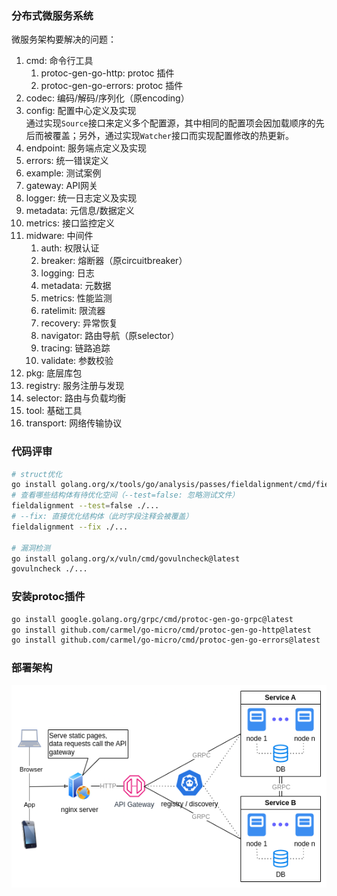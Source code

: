 ### 分布式微服务系统

微服务架构要解决的问题：

1. cmd: 命令行工具
   1. protoc-gen-go-http: protoc 插件
   2. protoc-gen-go-errors: protoc 插件
2. codec: 编码/解码/序列化（原encoding）
3. config: 配置中心定义及实现  
   通过实现`Source`接口来定义多个配置源，其中相同的配置项会因加载顺序的先后而被覆盖；另外，通过实现`Watcher`接口而实现配置修改的热更新。
4. endpoint: 服务端点定义及实现
5. errors: 统一错误定义
6. example: 测试案例
7. gateway: API网关
8. logger: 统一日志定义及实现
9. metadata: 元信息/数据定义
10. metrics: 接口监控定义
11. midware: 中间件
    1. auth: 权限认证
    2. breaker: 熔断器（原circuitbreaker）
    3. logging: 日志
    4. metadata: 元数据
    5. metrics: 性能监测
    6. ratelimit: 限流器
    7. recovery: 异常恢复
    8. navigator: 路由导航（原selector）
    9. tracing: 链路追踪
    10. validate: 参数校验
12. pkg: 底层库包
13. registry: 服务注册与发现
14. selector: 路由与负载均衡
15. tool: 基础工具
16. transport: 网络传输协议


### 代码评审
```sh
# struct优化
go install golang.org/x/tools/go/analysis/passes/fieldalignment/cmd/fieldalignment@latest
# 查看哪些结构体有待优化空间（--test=false: 忽略测试文件）
fieldalignment --test=false ./...
# --fix: 直接优化结构体（此时字段注释会被覆盖）
fieldalignment --fix ./...

# 漏洞检测
go install golang.org/x/vuln/cmd/govulncheck@latest
govulncheck ./...
```

### 安装protoc插件
```sh
go install google.golang.org/grpc/cmd/protoc-gen-go-grpc@latest
go install github.com/carmel/go-micro/cmd/protoc-gen-go-http@latest
go install github.com/carmel/go-micro/cmd/protoc-gen-go-errors@latest
```

### 部署架构
![architecture](go-micro.png)
